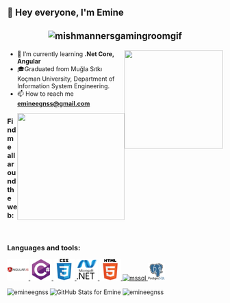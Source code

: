 ## 👋 Hey everyone, I'm Emine

<h2 align="center">

![mishmannersgamingroomgif](https://github.com/MishManners/MishManners/blob/master/MishManners%20Room%20animated.gif)

<img align="right" width="230" height="230" src="https://github.com/MishManners/MishManners/blob/master/My-OctocatsShortest.gif"></a>


</h2>

- 🌱 I’m currently learning **.Net Core, Angular**
- 🎓Graduated from Muğla Sıtkı Koçman University, Department of Information System Engineering.
- 📫 How to reach me **emineegnss@gmail.com**
  
<img align="right" width="250" height="250" src="https://github.com/MishManners/MishManners/blob/master/My-OctocatsShortest.gif"></a>

### Find me all around the web:

<p align="left">
<a href="http://linkedin.com/in/emine-güneş-34649a203/" target="blank"><img align="center" src="https://github.com/mishmanners/MishManners/blob/master/socials/transparent-Linkedin-logo-icon.png" alt="" height="30" /></a>
</p>

### Languages and tools:
<p align="left"> <a href="https://angular.io" target="_blank" rel="noreferrer"> <img src="https://raw.githubusercontent.com/devicons/devicon/master/icons/angularjs/angularjs-original-wordmark.svg" alt="angularjs" width="50" height="50"/> </a> <a href="https://www.w3schools.com/cs/" target="_blank" rel="noreferrer"> <img src="https://raw.githubusercontent.com/devicons/devicon/master/icons/csharp/csharp-original.svg" alt="csharp" width="50" height="50"/> </a> <a href="https://www.w3schools.com/css/" target="_blank" rel="noreferrer"> <img src="https://raw.githubusercontent.com/devicons/devicon/master/icons/css3/css3-original-wordmark.svg" alt="css3" width="50" height="50"/> </a> <a href="https://dotnet.microsoft.com/" target="_blank" rel="noreferrer"> <img src="https://raw.githubusercontent.com/devicons/devicon/master/icons/dot-net/dot-net-original-wordmark.svg" alt="dotnet" width="50" height="50"/> </a> <a href="https://www.w3.org/html/" target="_blank" rel="noreferrer"> <img src="https://raw.githubusercontent.com/devicons/devicon/master/icons/html5/html5-original-wordmark.svg" alt="html5" width="50" height="50"/> </a> <a href="https://www.microsoft.com/en-us/sql-server" target="_blank" rel="noreferrer"> <img src="https://www.svgrepo.com/show/303229/microsoft-sql-server-logo.svg" alt="mssql" width="50" height="50"/> </a> <a href="https://www.postgresql.org" target="_blank" rel="noreferrer"> <img src="https://raw.githubusercontent.com/devicons/devicon/master/icons/postgresql/postgresql-original-wordmark.svg" alt="postgresql" width="40" height="40"/> </a> </p>

<img align="center" src="https://github-readme-stats.vercel.app/api/top-langs?username=emineegnss&show_icons=true&locale=en&layout=compact&theme=jolly" alt="emineegnss" />

<img align="center" src="https://github-readme-stats.vercel.app/api?username=emineegnss&show_icons=true&include_all_commits=true&count_private=true&theme=jolly&layout=compact" alt="GitHub Stats for Emine" width="500" />

<img align="center" src="https://github-readme-streak-stats.herokuapp.com/?user=emineegnss&theme=jolly" alt="emineegnss" width="600" />
